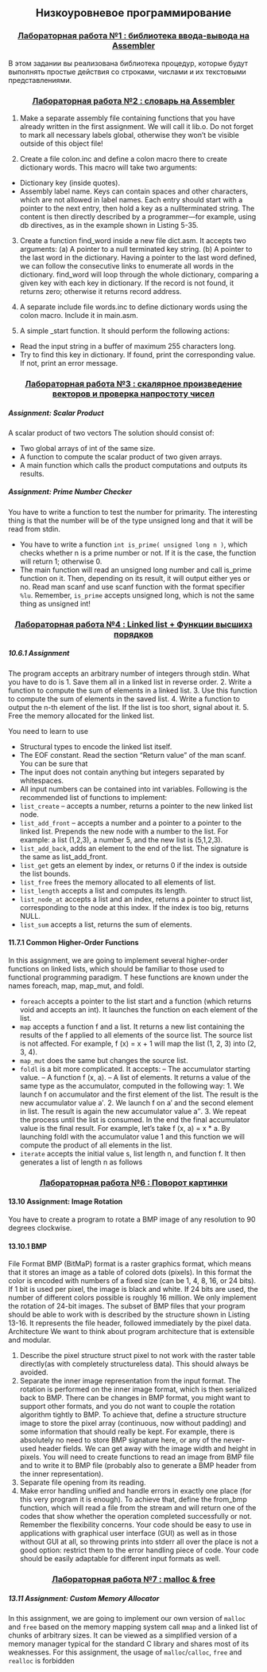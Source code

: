 <h2 align=center>Низкоуровневое программирование</a> </h2>

<h3 align=center> <a href="Lab1">Лабораторная работа №1 : библиотека ввода-вывода на Assembler</a> </h3>

В этом задании вы реализована библиотека процедур, которые будут выполнять простые действия со строками, числами и их текстовыми представлениями.

<h3 align=center> <a href="Lab2">Лабораторная работа №2 : словарь на Assembler</a> </h3>

1. Make a separate assembly file containing functions that you have already written
in the first assignment. We will call it lib.o.
Do not forget to mark all necessary labels global, otherwise they won’t be visible
outside of this object file!

2. Create a file colon.inc and define a colon macro there to create dictionary words.
This macro will take two arguments:
* Dictionary key (inside quotes).
*	 Assembly label name. Keys can contain spaces and other characters, which are not
allowed in label names.
Each entry should start with a pointer to the next entry, then hold a key as a nullterminated string. The content is then directly described by a programmer—for
example, using db directives, as in the example shown in Listing 5-35.

3. Create a function find_word inside a new file dict.asm. It accepts two arguments:
(a) A pointer to a null terminated key string.
(b) A pointer to the last word in the dictionary. Having a pointer to the last word
defined, we can follow the consecutive links to enumerate all words in the
dictionary.
find_word will loop through the whole dictionary, comparing a given key with
each key in dictionary. If the record is not found, it returns zero; otherwise it
returns record address.

4. A separate include file words.inc to define dictionary words using the colon
macro. Include it in main.asm.

5. A simple _start function. It should perform the following actions:
* Read the input string in a buffer of maximum 255 characters long.
* Try to find this key in dictionary. If found, print the corresponding value. If not,
print an error message.

<h3 align=center> <a href="Lab3">Лабораторная работа №3 : скалярное произведение векторов и проверка напростоту чисел</a> </h3>

##### Assignment: Scalar Product

A scalar product of two vectors
The solution should consist of:
*	 Two global arrays of int of the same size.
*	 A function to compute the scalar product of two given arrays.
*	 A main function which calls the product computations and outputs its results.

##### Assignment: Prime Number Checker

You have to write a function to test the number for primarity. The interesting thing is that the number will be
of the type unsigned long and that it will be read from stdin.

*	 You have to write a function `int is_prime( unsigned long n )`, which checks
whether n is a prime number or not. If it is the case, the function will return 1;
otherwise 0.
*	 The main function will read an unsigned long number and call is_prime function on
it. Then, depending on its result, it will output either yes or no.
Read man scanf and use scanf function with the format specifier `%lu`.
Remember, `is_prime` accepts unsigned long, which is not the same thing as unsigned int!

<h3 align=center> <a href="Lab4">Лабораторная работа №4 : Linked list + Функции высшихз порядков</a> </h3>

##### 10.6.1 Assignment 

The program accepts an arbitrary number of integers through stdin. What you have to do is 1. Save them all in a linked list in reverse order. 
2. Write a function to compute the sum of elements in a linked list. 
3. Use this function to compute the sum of elements in the saved list.
4. Write a function to output the n-th element of the list. If the list is too short, signal about it. 
5. Free the memory allocated for the linked list. 

You need to learn to use 
* Structural types to encode the linked list itself. 
* The EOF constant. Read the section “Return value” of the man scanf. You can be sure that
* The input does not contain anything but integers separated by whitespaces. 
* All input numbers can be contained into int variables. Following is the recommended list of functions to implement: 
* `list_create` – accepts a number, returns a pointer to the new linked list node. 
* `list_add_front` – accepts a number and a pointer to a pointer to the linked list. Prepends the new node with a number to the list. For example: a list (1,2,3), a number 5, and the new list is (5,1,2,3). 
* `list_add_back`, adds an element to the end of the list. The signature is the same as list_add_front. 
* `list_get` gets an element by index, or returns 0 if the index is outside the list bounds. 
* `list_free` frees the memory allocated to all elements of list. 
* `list_length` accepts a list and computes its length. 
* `list_node_at` accepts a list and an index, returns a pointer to struct list, corresponding to the node at this index. If the index is too big, returns NULL. 
* `list_sum` accepts a list, returns the sum of elements.

#### 11.7.1 Common Higher-Order Functions 

In this assignment, we are going to implement several higher-order functions on linked lists, which should be familiar to those used to functional programming paradigm. T
hese functions are known under the names foreach, map, map_mut, and foldl. 
* `foreach` accepts a pointer to the list start and a function (which returns void and accepts an int). It launches the function on each element of the list. 
* `map` accepts a function f and a list. It returns a new list containing the results of the f applied to all elements of the source list. The source list is not affected. For example, f (x) = x + 1 will map the list (1, 2, 3) into (2, 3, 4). 
* `map_mut` does the same but changes the source list. 
* `foldl` is a bit more complicated. It accepts: – The accumulator starting value. – A function f (x, a). – A list of elements. It returns a value of the same type as the accumulator, computed in the following way: 1. We launch f on accumulator and the first element of the list. The result is the new accumulator value a′. 2. We launch f on a′ and the second element in list. The result is again the new accumulator value a′′. 3. We repeat the process until the list is consumed. In the end the final accumulator value is the final result. For example, let’s take f (x, a) = x * a. By launching foldl with the accumulator value 1 and this function we will compute the product of all elements in the list. 
* `iterate` accepts the initial value s, list length n, and function f. It then generates a list of length n as follows   

<h3 align=center> <a href="Lab6">Лабораторная работа №6 : Поворот картинки</a> </h3>

#### 13.10 Assignment: Image Rotation

You have to create a program to rotate a BMP image of any resolution to 90 degrees clockwise.
#### 13.10.1 BMP

File Format BMP (BitMaP) format is a raster graphics format, which means that it stores an image as a table of colored dots (pixels). In this format the color is encoded with numbers of a fixed size (can be 1, 4, 8, 16, or 24 bits). If 1 bit is used per pixel, the image is black and white. If 24 bits are used, the number of different colors possible is roughly 16 million. We only implement the rotation of 24-bit images. The subset of BMP files that your program should be able to work with is described by the structure shown in Listing 13-16. It represents the file header, followed immediately by the pixel data.
Architecture
We want to think about program architecture that is extensible and modular.
1. Describe the pixel structure struct pixel to not work with the raster table directly(as with completely structureless data). This should always be avoided.
2. Separate the inner image representation from the input format. The rotation is performed on the inner image format, which is then serialized back to BMP. There can be changes in BMP format, you might want to support other formats, and you do not want to couple the rotation algorithm tightly to BMP.
To achieve that, define a structure structure image to store the pixel array (continuous, now without padding) and some information that should really be kept. For example, there is absolutely no need to store BMP signature here, or any of the never-used header fields. We can get away with the image width and height in pixels. You will need to create functions to read an image from BMP file and to write it to BMP file (probably also to generate a BMP header from the inner representation).
3. Separate file opening from its reading.
4. Make error handling unified and handle errors in exactly one place (for this very program it is enough). To achieve that, define the from_bmp function, which will read a file from the stream and will return one of the codes that show whether the operation completed successfully or not.
Remember the flexibility concerns. Your code should be easy to use in applications with graphical user interface (GUI) as well as in those without GUI at all, so throwing prints into stderr all over the place is not a good option: restrict them to the error handling piece of code. Your code should be easily adaptable for different input formats as well.

<h3 align=center> <a href="Lab7">Лабораторная работа №7 : malloc & free</a> </h3>

##### 13.11 Assignment: Custom Memory Allocator

In this assignment, we are going to implement our own version of `malloc` and `free` based on the memory
mapping system call `mmap` and a linked list of chunks of arbitrary sizes. It can be viewed as a simplified
version of a memory manager typical for the standard C library and shares most of its weaknesses.
For this assignment, the usage of `malloc`/`calloc`, `free` and `realloc` is forbidden

